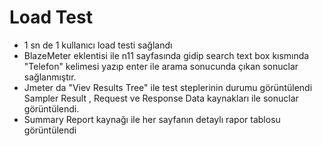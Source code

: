# Load Test

- 1 sn de 1 kullanıcı load testi sağlandı
- BlazeMeter eklentisi ile n11 sayfasında gidip search text box kısmında "Telefon" kelimesi yazıp enter ile arama sonucunda çıkan sonuclar sağlanmıştır.
- Jmeter da "Viev Results Tree" ile test steplerinin durumu görüntülendi Sampler Result , Request ve Response Data kaynakları ile sonuclar görüntülendi.
- Summary Report kaynağı ile her sayfanın detaylı rapor tablosu görüntülendi



